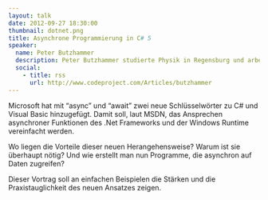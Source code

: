 ```yaml
---
layout: talk
date: 2012-09-27 18:30:00
thumbnail: dotnet.png
title: Asynchrone Programmierung in C# 5
speaker:
  name: Peter Butzhammer
  description: Peter Butzhammer studierte Physik in Regensburg und arbeitet derzeit als Programmierer in der Prüftechnik & Hardwareentwicklung der evopro AG in Regensburg. Nebenberuflich ist er seit 2002 als selbstständiger Softwareentwickler tätig. Nach seiner Einführung in F# ist dies sein zweiter Vortrag bei unserer User Group.
  social:
    - title: rss
      url: http://www.codeproject.com/Articles/butzhammer
---
```

Microsoft hat mit “async” und “await” zwei neue Schlüsselwörter zu C# und Visual Basic hinzugefügt. Damit soll, laut MSDN, das Ansprechen asynchroner Funktionen des .Net Frameworks und der Windows Runtime vereinfacht werden. 

Wo liegen die Vorteile dieser neuen Herangehensweise? Warum ist sie überhaupt nötig? Und wie erstellt man nun Programme, die asynchron auf Daten zugreifen? 

Dieser Vortrag soll an einfachen Beispielen die Stärken und die Praxistauglichkeit des neuen Ansatzes zeigen.